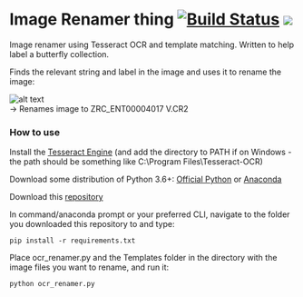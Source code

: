 # Image Renamer thing [![Build Status](https://travis-ci.com/jwpleow/pytesseract_imagerenamer.svg?branch=master)](https://travis-ci.com/jwpleow/pytesseract_imagerenamer)  [![](https://img.shields.io/badge/python-3.6+-blue.svg)](https://www.python.org/download/releases/3.6.0/)


Image renamer using Tesseract OCR and template matching. Written to help label a butterfly collection.

Finds the relevant string and label in the image and uses it to rename the image:  

![alt text](https://github.com/jwpleow/pytesseract_imagerenamer/blob/master/docs/pic.jpg "Example Image")  
-> Renames image to ZRC_ENT00004017 V.CR2  



### How to use

Install the [Tesseract Engine](https://github.com/tesseract-ocr/tesseract/wiki) (and add the directory to PATH if on Windows - the path should be something like C:\Program Files\Tesseract-OCR)

Download some distribution of Python 3.6+: [Official Python](https://www.python.org/downloads/) or [Anaconda](https://www.anaconda.com/distribution/)  

Download this [repository](https://github.com/jwpleow/pytesseract_imagerenamer/archive/master.zip)

In command/anaconda prompt or your preferred CLI, navigate to the folder you downloaded this repository to and type:
```
pip install -r requirements.txt
```

Place ocr_renamer.py and the Templates folder in the directory with the image files you want to rename, and run it:
```
python ocr_renamer.py
```
